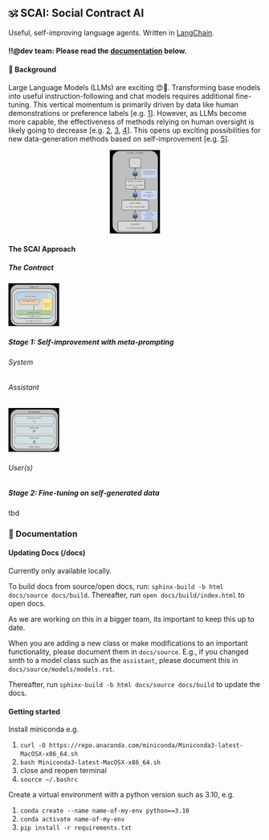 ##  🕉️ SCAI: Social Contract AI

Useful, self-improving language agents. Written in [LangChain](https://github.com/hwchase17/langchain).

#### ‼️@dev team: Please read the [documentation](#documentation) below.
 
#### 📖 Background
Large Language Models (LLMs) are exciting 😍🚀. Transforming base models into useful instruction-following and chat models requires additional fine-tuning. This vertical momentum is primarily driven by data like human demonstrations or preference labels  [e.g. [1](https://proceedings.neurips.cc/paper_files/paper/2022/file/b1efde53be364a73914f58805a001731-Paper-Conference.pdf)]. However, as LLMs become more capable, the effectiveness of methods relying on human oversight is likely going to decrease [e.g. [2](https://arxiv.org/pdf/1606.06565.pdf), [3](https://arxiv.org/pdf/2211.03540.pdf), [4](https://arxiv.org/pdf/2212.08073.pdf)]. This opens up exciting possibilities for new data-generation methods based on self-improvement [e.g. [5](https://noahgoodman.substack.com/p/meta-prompt-a-simple-self-improving)].

<p align="center">
    <img src="assets/stack.jpg" alt="contract" width="20%">
</p>




#### The SCAI Approach

##### The Contract
<p align="left">
    <img src="assets/contract.jpg" alt="contract" width="20%">
</p>



##### Stage 1: Self-improvement with meta-prompting

###### System

###### Assistant
<p align="left">
    <img src="assets/assistant.jpg" alt="contract" width="20%">
</p>

###### User(s)

##### Stage 2: Fine-tuning on self-generated data
tbd


### 📖 Documentation
<a name="documentation"></a>

#### Updating Docs (/docs)
Currently only available locally.

To build docs from source/open docs, run:
`sphinx-build -b html docs/source docs/build`. Thereafter, run `open docs/build/index.html` to open docs. 

As we are working on this in a bigger team, its important to keep this up to date.

When you are adding a new class or make modifications to an important functionality, please document them in `docs/source`. 
E.g., if you changed smth to a model class such as the `assistant`, please document this in `docs/source/models/models.rst`.

Thereafter, run `sphinx-build -b html docs/source docs/build` to update the docs.

#### Getting started 
Install miniconda e.g. 
1. `curl -O https://repo.anaconda.com/miniconda/Miniconda3-latest-MacOSX-x86_64.sh`
2. `bash Miniconda3-latest-MacOSX-x86_64.sh`
3. close and reopen terminal
4. `source ~/.bashrc`

Create a virtual environment with a python version such as 3.10, e.g. 
1. `conda create --name name-of-my-env python==3.10`
2. `conda activate name-of-my-env`
3. `pip install -r requirements.txt`

